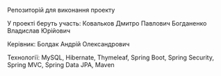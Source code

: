 Репозиторій для виконання проекту

У проекті беруть участь:
Ковальков Дмитро Павлович
Богданенко Владислав Юрійович

Керівник: 
Болдак Андрій Олександрович

Технології: MySQL, Hibernate, Thymeleaf, Spring Boot, Spring Security, Spring MVC, Spring Data JPA, Maven
